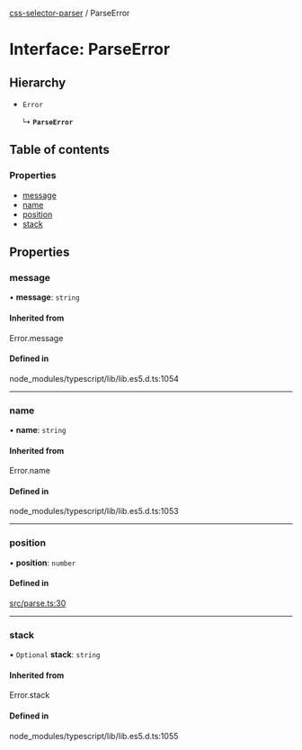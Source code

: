 [css-selector-parser](../README.md) / ParseError

# Interface: ParseError

## Hierarchy

- `Error`

  ↳ **`ParseError`**

## Table of contents

### Properties

- [message](ParseError.md#message)
- [name](ParseError.md#name)
- [position](ParseError.md#position)
- [stack](ParseError.md#stack)

## Properties

### message

• **message**: `string`

#### Inherited from

Error.message

#### Defined in

node_modules/typescript/lib/lib.es5.d.ts:1054

___

### name

• **name**: `string`

#### Inherited from

Error.name

#### Defined in

node_modules/typescript/lib/lib.es5.d.ts:1053

___

### position

• **position**: `number`

#### Defined in

[src/parse.ts:30](https://github.com/mdevils/css-selector-parser/blob/f7b90ac/src/parse.ts#L30)

___

### stack

• `Optional` **stack**: `string`

#### Inherited from

Error.stack

#### Defined in

node_modules/typescript/lib/lib.es5.d.ts:1055
